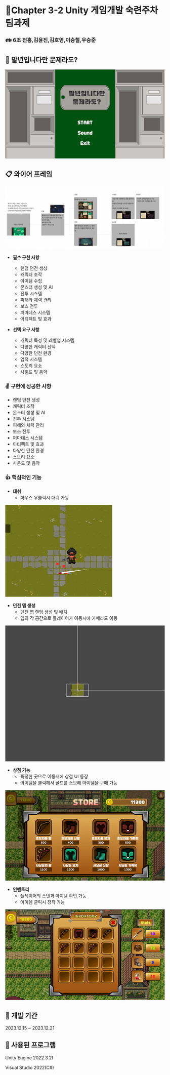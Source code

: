 # 📖Chapter 3-2 Unity 게임개발 숙련주차 팀과제


### 👪 6조 천홍,김윤진,김호영,이승철,우승준


## 📌 말년입니다만 문제라도?
![ATM](https://github.com/hhhhhongg/Sergeant/blob/Hong/Images/%EA%B2%8C%EC%9E%84%EC%86%8C%EA%B0%9C.png)

## 📋  와이어 프레임
![Wire Frame](https://github.com/hhhhhongg/Sergeant/blob/Hong/Images/%EC%99%80%EC%9D%B4%EC%96%B4%20%ED%94%84%EB%A0%88%EC%9E%84.png)


- **필수 구현 사항**
  - 랜덤 던전 생성
  - 캐릭터 조작
  - 아이템 수집
  - 몬스터 생성 및 AI
  - 전투 시스템
  - 피해와 체력 관리
  - 보스 전투
  - 퍼마데스 시스템
  - 아티팩트 및 효과
 
- **선택 요구 사항**
  - 캐릭터 특성 및 레벨업 시스템
  - 다양한 캐릭터 선택
  - 다양한 던전 환경
  - 업적 시스템
  - 스토리 요소
  - 사운드 및 음악

### ✌️ 구현에 성공한 사항
  - 랜덤 던전 생성
  - 캐릭터 조작
  - 몬스터 생성 및 AI
  - 전투 시스템
  - 피해와 체력 관리
  - 보스 전투
  - 퍼마데스 시스템
  - 아티팩트 및 효과
  - 다양한 던전 환경
  - 스토리 요소
  - 사운드 및 음악

 
### 👍 핵심적인 기능

- **대쉬**
  - 마우스 우클릭시 대쉬 가능

![dash](https://github.com/hhhhhongg/Sergeant/blob/Hong/Images/%EB%8C%80%EC%89%AC.gif)

- **던전 맵 생성**
  - 던전 맵 랜덤 생성 및 배치
  - 맵의 각 공간으로 플레이어가 이동시에 카메라도 이동

![Map](https://github.com/hhhhhongg/Sergeant/blob/Hong/Images/%EB%8D%98%EC%A0%84%20%EB%A7%B5%20%EC%83%9D%EC%84%B1.gif)

- **상점 기능**
  - 특정한 곳으로 이동시에 상점 UI 등장
  - 아이템을 클릭해서 골드를 소모해 아이템을 구매 가능

![Store](https://github.com/hhhhhongg/Sergeant/blob/Hong/Images/%EC%83%81%EC%A0%90%20%EA%B5%AC%EB%A7%A4.gif)

- **인벤토리**
  - 플레이어의 스탯과 아이템 확인 가능
  - 아이템 클릭시 장착 가능

![Inventory](https://github.com/hhhhhongg/Sergeant/blob/Hong/Images/%EC%9E%A5%EB%B9%84%20%EC%9E%A5%EC%B0%A9.gif)


## 📅 개발 기간
2023.12.15 ~ 2023.12.21

## 💾 사용된 프로그램
Unity Engine 2022.3.2f

Visual Studio 2022(C#)
